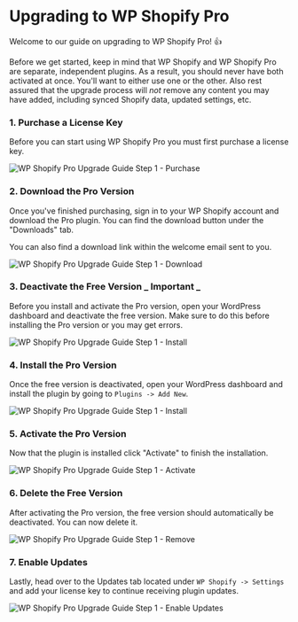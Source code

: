 # Upgrading to WP Shopify Pro

Welcome to our guide on upgrading to WP Shopify Pro! 👍

Before we get started, keep in mind that WP Shopify and WP Shopify Pro are separate, independent plugins. As a result, you should never have both activated at once. You'll want to either use one or the other. Also rest assured that the upgrade process will _not_ remove any content you may have added, including synced Shopify data, updated settings, etc.

### 1. Purchase a License Key

Before you can start using WP Shopify Pro you must first purchase a license key.

![WP Shopify Pro Upgrade Guide Step 1 - Purchase](https://docs.wpshop.io/assets/purchase-1.png)

### 2. Download the Pro Version

Once you've finished purchasing, sign in to your WP Shopify account and download the Pro plugin. You can find the download button under the "Downloads" tab.

You can also find a download link within the welcome email sent to you.

![WP Shopify Pro Upgrade Guide Step 1 - Download](https://docs.wpshop.io/assets/purchase-2.png)

### 3. Deactivate the Free Version _ Important _

Before you install and activate the Pro version, open your WordPress dashboard and deactivate the free version. Make sure to do this before installing the Pro version or you may get errors.

![WP Shopify Pro Upgrade Guide Step 1 - Install](https://wpshop.io/wp-content/uploads/2018/08/step3-upgrade.png)

### 4. Install the Pro Version

Once the free version is deactivated, open your WordPress dashboard and install the plugin by going to `Plugins -> Add New`.

![WP Shopify Pro Upgrade Guide Step 1 - Install](https://wpshop.io/wp-content/uploads/2018/05/upgrading-3-install.png)

### 5. Activate the Pro Version

Now that the plugin is installed click "Activate" to finish the installation.

![WP Shopify Pro Upgrade Guide Step 1 - Activate](https://wpshop.io/wp-content/uploads/2018/08/step4-activate.png)

### 6. Delete the Free Version

After activating the Pro version, the free version should automatically be deactivated. You can now delete it.

![WP Shopify Pro Upgrade Guide Step 1 - Remove](https://wpshop.io/wp-content/uploads/2018/05/upgrading-5-remove.png)

### 7. Enable Updates

Lastly, head over to the Updates tab located under `WP Shopify -> Settings` and add your license key to continue receiving plugin updates.

![WP Shopify Pro Upgrade Guide Step 1 - Enable Updates](https://docs.wpshop.io/assets/license-setup.png)
